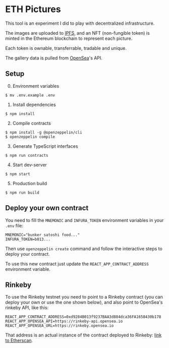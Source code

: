 # ETH Pictures

This tool is an experiment I did to play with decentralized infrastructure.

The images are uploaded to [IPFS](https://ipfs.io), and an NFT (non-fungible token) is minted in the Ethereum blockchain to represent each picture.

Each token is ownable, transferrable, tradable and unique.

The gallery data is pulled from [OpenSea](https://opensea.io)'s API.

## Setup

0. Environment variables

```
$ mv .env.example .env
```

1. Install dependencies

```
$ npm install
```

2. Compile contracts

```
$ npm install -g @openzeppelin/cli
$ openzeppelin compile
```

3. Generate TypeScript interfaces

```
$ npm run contracts
```

4. Start dev-server

```
$ npm start
```

5. Production build

```
$ npm run build
```

## Deploy your own contract

You need to fill the `MNEMONIC` and `INFURA_TOKEN` environment variables in your `.env` file:

```
MNEMONIC="bunker satoshi food..."
INFURA_TOKEN=b013...
```

Then use `openzeppelin create` command and follow the interactive steps to deploy your contract.

To use this new contract just update the `REACT_APP_CONTRACT_ADDRESS` environment variable.

## Rinkeby

To use the Rinkeby testnet you need to point to a Rinkeby contract (you can deploy your own or use the one shown below), and also point to OpenSea's rinkeby API, like this:

```
REACT_APP_CONTRACT_ADDRESS=0xd9284B013f9237BAA3d884dca36FA1658430b178
REACT_APP_OPENSEA_API=https://rinkeby-api.opensea.io
REACT_APP_OPENSEA_URL=https://rinkeby.opensea.io
```

That address is an actual instance of the contract deployed to Rinkeby: [link to Etherscan](https://rinkeby.etherscan.io/address/0xd9284b013f9237baa3d884dca36fa1658430b178).
